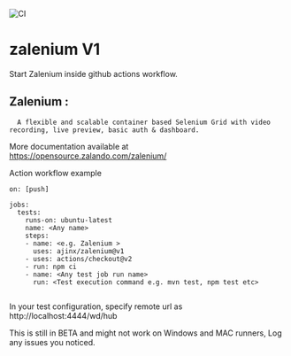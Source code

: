 ![CI](https://github.com/ajinx/zalenium/workflows/CI/badge.svg)

# zalenium V1
Start Zalenium inside github actions workflow.

## Zalenium :
      A flexible and scalable container based Selenium Grid with video recording, live preview, basic auth & dashboard.
      
More documentation available at
      https://opensource.zalando.com/zalenium/
      

Action workflow example
```
on: [push]

jobs:
  tests:
    runs-on: ubuntu-latest
    name: <Any name> 
    steps:
    - name: <e.g. Zalenium >
      uses: ajinx/zalenium@v1
    - uses: actions/checkout@v2
    - run: npm ci  
    - name: <Any test job run name>
      run: <Test execution command e.g. mvn test, npm test etc>
 
 ```
In your test configuration, specify remote url as http://localhost:4444/wd/hub

This is still in BETA and might not work on Windows and MAC runners, Log any issues you noticed.

